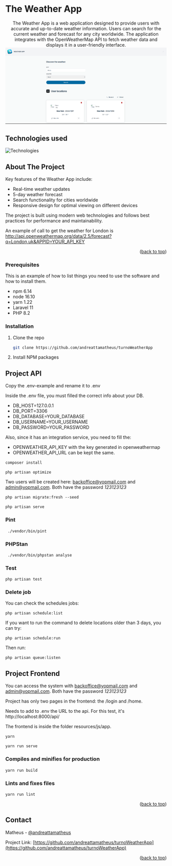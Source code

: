 <!-- PROJECT LOGO -->

# The Weather App

<p align="center">
  The Weather App is a web application designed to provide users with accurate and up-to-date weather information. Users can search for the current weather and forecast for any city worldwide. The application integrates with the OpenWeatherMap API to fetch weather data and displays it in a user-friendly interface.
  <img src="./public/image-readme.png" alt="Presentation" />
</p>

## Technologies used

<img src="https://skillicons.dev/icons?i=html,css,javascript,typescript,docker,git,laravel,vue,mysql,php,tailwindcss" width="415px" alt="Technologies" />

## About The Project

Key features of the Weather App include:

-   Real-time weather updates
-   5-day weather forecast
-   Search functionality for cities worldwide
-   Responsive design for optimal viewing on different devices

The project is built using modern web technologies and follows best practices for performance and maintainability.

An example of call to get the weather for London is http://api.openweathermap.org/data/2.5/forecast?q=London,uk&APPID=YOUR_API_KEY

<p align="right">(<a href="#readme-top">back to top</a>)</p>

### Prerequisites

This is an example of how to list things you need to use the software and how to install them.

-   npm 6.14
-   node 16.10
-   yarn 1.22
-   Laravel 11
-   PHP 8.2

### Installation

1. Clone the repo
    ```sh
    git clone https://github.com/andreattamatheus/turnoWeatherApp
    ```
2. Install NPM packages

## Project API

Copy the .env-example and rename it to .env

Inside the .env file, you must filled the correct info about your DB.

-   DB_HOST=127.0.0.1
-   DB_PORT=3306
-   DB_DATABASE=YOUR_DATABASE
-   DB_USERNAME=YOUR_USERNAME
-   DB_PASSWORD=YOUR_PASSWORD

Also, since it has an integration service, you need to fill the:

-   OPENWEATHER_API_KEY with the key generated in openweathermap
-   OPENWEATHER_API_URL can be kept the same.

```
composer install
```

```
php artisan optimize
```

Two users will be created here: backoffice@yopmail.com and admin@yopmail.com. Both have the password _123123123_

```
php artisan migrate:fresh --seed
```

```
php artisan serve
```

### Pint

```
 ./vendor/bin/pint
```

### PHPStan

```
 ./vendor/bin/phpstan analyse
```

### Test

```
php artisan test
```

### Delete job

You can check the schedules jobs:

```
php artisan schedule:list
```

If you want to run the command to delete locations older than 3 days, you can try:

```
php artisan schedule:run
```

Then run:

```
php artisan queue:listen
```

## Project Frontend

You can access the system with backoffice@yopmail.com and admin@yopmail.com. Both have the password _123123123_

Project has only two pages in the frontend: the /login and /home.

Needs to add to .env the URL to the api. For this test, it's http://localhost:8000/api/

The frontend is inside the folder resources/js/app.

```
yarn
```

```
yarn run serve
```

### Compiles and minifies for production

```
yarn run build
```

### Lints and fixes files

```
yarn run lint
```

<p align="right">(<a href="#readme-top">back to top</a>)</p>

## Contact

Matheus - [@andreattamatheus](https://github.com/andreattamatheus)

Project Link: [https://github.com/andreattamatheus/turnoWeatherApp](https://github.com/andreattamatheus/turnoWeatherApp)

<p align="right">(<a href="#readme-top">back to top</a>)</p>

<!-- MARKDOWN LINKS & IMAGES -->
<!-- https://www.markdownguide.org/basic-syntax/#reference-style-links -->

[contributors-shield]: https://img.shields.io/github/contributors/andreattamatheus/the-todo-app.svg?style=for-the-badge
[contributors-url]: https://github.com/andreattamatheus/the-todo-app/graphs/contributors
[forks-shield]: https://img.shields.io/github/forks/andreattamatheus/the-todo-app.svg?style=for-the-badge
[forks-url]: https://github.com/andreattamatheus/the-todo-app/network/members
[stars-shield]: https://img.shields.io/github/stars/andreattamatheus/the-todo-app.svg?style=for-the-badge
[stars-url]: https://github.com/andreattamatheus/the-todo-app/stargazers
[issues-shield]: https://img.shields.io/github/issues/andreattamatheus/the-todo-app.svg?style=for-the-badge
[issues-url]: https://github.com/andreattamatheus/the-todo-app/issues
[license-shield]: https://img.shields.io/github/license/andreattamatheus/the-todo-app.svg?style=for-the-badge
[license-url]: https://github.com/andreattamatheus/the-todo-app/blob/master/LICENSE.txt
[linkedin-shield]: https://img.shields.io/badge/-LinkedIn-black.svg?style=for-the-badge&logo=linkedin&colorB=555
[linkedin-url]: https://linkedin.com/in/othneildrew
[product-screenshot]: images/screenshot.png
[Next.js]: https://img.shields.io/badge/next.js-000000?style=for-the-badge&logo=nextdotjs&logoColor=white
[Next-url]: https://nextjs.org/
[React.js]: https://img.shields.io/badge/React-20232A?style=for-the-badge&logo=react&logoColor=61DAFB
[React-url]: https://reactjs.org/
[Vue.js]: https://img.shields.io/badge/Vue.js-35495E?style=for-the-badge&logo=vuedotjs&logoColor=4FC08D
[Vue-url]: https://vuejs.org/
[Angular.io]: https://img.shields.io/badge/Angular-DD0031?style=for-the-badge&logo=angular&logoColor=white
[Angular-url]: https://angular.io/
[Svelte.dev]: https://img.shields.io/badge/Svelte-4A4A55?style=for-the-badge&logo=svelte&logoColor=FF3E00
[Svelte-url]: https://svelte.dev/
[Laravel.com]: https://img.shields.io/badge/Laravel-FF2D20?style=for-the-badge&logo=laravel&logoColor=white
[Laravel-url]: https://laravel.com
[Bootstrap.com]: https://img.shields.io/badge/Bootstrap-563D7C?style=for-the-badge&logo=bootstrap&logoColor=white
[Bootstrap-url]: https://getbootstrap.com
[JQuery.com]: https://img.shields.io/badge/jQuery-0769AD?style=for-the-badge&logo=jquery&logoColor=white
[JQuery-url]: https://jquery.com
